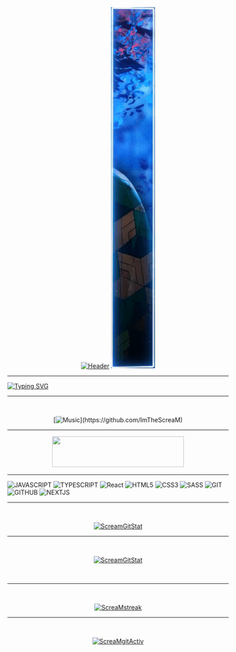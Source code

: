 &nbsp;
&nbsp;

<div align="center">

[![Header](https://github.com/ImTheScreaM/ImTheScreaM/blob/main/assets/1.gif)](https://github.com/ImTheScreaM)
[![Header](https://github.com/ImTheScreaM/ImTheScreaM/blob/main/assets/2.gif)](https://github.com/ImTheScreaM)

</div>

<hr>

[![Typing SVG](https://readme-typing-svg.herokuapp.com?font=Clarendon+Hv+BT&weight=700&size=42&duration=3200&pause=500&color=aqua&center=true&vCenter=true&multiline=true&width=1900&height=200&lines=Hello;I'm+a+beginner+Frontend+JavaScript%2FReact+developer)](https://github.com/ImTheScreaM)

<hr>

<div align="center"> 
&nbsp;

[![Music](https://novatorem.vercel.app/api/spotify?)](https://github.com/ImTheScreaM)

<hr>

<div align="center">

<a href="https://www.codewars.com/users/YoriichiTsug"><img src="https://img.shields.io/badge/%20My%20CodeWars-rgb(0,170,250)?style=for-the-badge" width="300px" height="70">
</a>

</div>

<hr>

<div align="left">

![JAVASCRIPT](https://img.shields.io/badge/JavaScript-20232A?style=for-the-badge&logo=javascript)
![TYPESCRIPT](https://img.shields.io/badge/TypeScript-20232A?style=for-the-badge&logo=typescript)
![React](https://img.shields.io/badge/react-%2320232a.svg?style=for-the-badge&logo=react&logoColor=%2361DAFB)
![HTML5](https://img.shields.io/badge/HTML5-20232A?style=for-the-badge&logo=html5)
![CSS3](https://img.shields.io/badge/CSS3-20232A?style=for-the-badge&logo=css3&logoColor=369AD6)
![SASS](https://img.shields.io/badge/sass-20232A?style=for-the-badge&logo=sass)
![GIT](https://img.shields.io/badge/git-20232A?style=for-the-badge&logo=git)
![GITHUB](https://img.shields.io/badge/github-20232A?style=for-the-badge&logo=github)
![NEXTJS](https://img.shields.io/badge/next.js-20232A?style=for-the-badge&logo=nextdotjs&logoColor=white)

</div>

<hr>

<div align="center">

&nbsp;
&nbsp;
&nbsp;
&nbsp;
&nbsp;
&nbsp;

[![ScreamGitStat](https://github-readme-stats.vercel.app/api/top-langs/?username=ImTheScreaM&theme=tokyonight&layout=compact)](https://github.com/ImTheScreaM)

<hr>
&nbsp;
&nbsp;
&nbsp;
&nbsp;
&nbsp;
&nbsp;

[![ScreamGitStat](https://github-readme-stats.vercel.app/api?username=ImTheScreaM&show_icons=true&theme=tokyonight)](https://github.com/ImTheScreaM)

&nbsp;
&nbsp;
&nbsp;
&nbsp;
&nbsp;

<hr>
&nbsp;
&nbsp;
&nbsp;
&nbsp;
&nbsp;

[![ScreaMstreak](https://github-readme-streak-stats.herokuapp.com/?user=ImTheScreaM&theme=tokyonight)](https://github.com/ImTheScreaM)

<hr>
&nbsp;
&nbsp;
&nbsp;
&nbsp;
&nbsp;
&nbsp;

[![ScreaMgitActiv](https://github-readme-activity-graph.vercel.app/graph?username=ImTheScreaM&theme=react)](https://github.com/ImTheScreaM)

</div>
